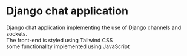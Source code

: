# Django chat application 
Django chat application implementing the use of Django channels and sockets.  
The front-end is styled using Tailwind CSS  
some functionality implemented using JavaScript  
